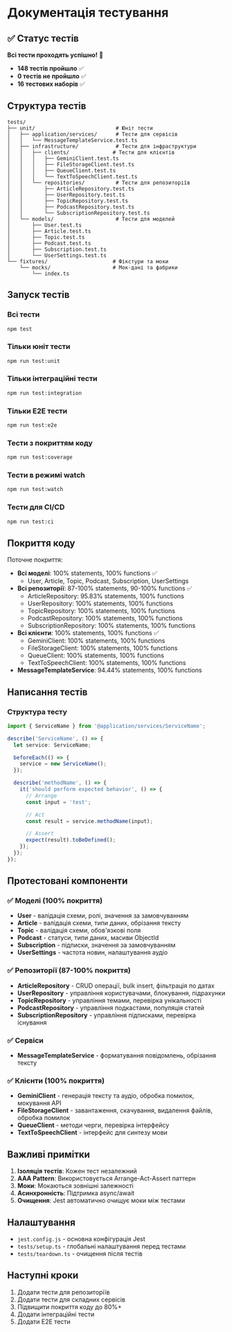 # Документація тестування

## ✅ Статус тестів

**Всі тести проходять успішно!** 🎉

- **148 тестів пройшло** ✅
- **0 тестів не пройшло** ✅
- **16 тестових наборів** ✅

## Структура тестів

```
tests/
├── unit/                          # Юніт тести
│   ├── application/services/      # Тести для сервісів
│   │   └── MessageTemplateService.test.ts
│   ├── infrastructure/            # Тести для інфраструктури
│   │   ├── clients/              # Тести для клієнтів
│   │   │   ├── GeminiClient.test.ts
│   │   │   ├── FileStorageClient.test.ts
│   │   │   ├── QueueClient.test.ts
│   │   │   └── TextToSpeechClient.test.ts
│   │   └── repositories/          # Тести для репозиторіїв
│   │       ├── ArticleRepository.test.ts
│   │       ├── UserRepository.test.ts
│   │       ├── TopicRepository.test.ts
│   │       ├── PodcastRepository.test.ts
│   │       └── SubscriptionRepository.test.ts
│   └── models/                    # Тести для моделей
│       ├── User.test.ts
│       ├── Article.test.ts
│       ├── Topic.test.ts
│       ├── Podcast.test.ts
│       ├── Subscription.test.ts
│       └── UserSettings.test.ts
└── fixtures/                     # Фікстури та моки
    └── mocks/                    # Мок-дані та фабрики
        └── index.ts
```

## Запуск тестів

### Всі тести
```bash
npm test
```

### Тільки юніт тести
```bash
npm run test:unit
```

### Тільки інтеграційні тести
```bash
npm run test:integration
```

### Тільки E2E тести
```bash
npm run test:e2e
```

### Тести з покриттям коду
```bash
npm run test:coverage
```

### Тести в режимі watch
```bash
npm run test:watch
```

### Тести для CI/CD
```bash
npm run test:ci
```

## Покриття коду

Поточне покриття:
- **Всі моделі**: 100% statements, 100% functions ✅
  - User, Article, Topic, Podcast, Subscription, UserSettings
- **Всі репозиторії**: 87-100% statements, 90-100% functions ✅
  - ArticleRepository: 95.83% statements, 100% functions
  - UserRepository: 100% statements, 100% functions
  - TopicRepository: 100% statements, 100% functions
  - PodcastRepository: 100% statements, 100% functions
  - SubscriptionRepository: 100% statements, 100% functions
- **Всі клієнти**: 100% statements, 100% functions ✅
  - GeminiClient: 100% statements, 100% functions
  - FileStorageClient: 100% statements, 100% functions
  - QueueClient: 100% statements, 100% functions
  - TextToSpeechClient: 100% statements, 100% functions
- **MessageTemplateService**: 94.44% statements, 100% functions

## Написання тестів

### Структура тесту

```typescript
import { ServiceName } from '@application/services/ServiceName';

describe('ServiceName', () => {
  let service: ServiceName;

  beforeEach(() => {
    service = new ServiceName();
  });

  describe('methodName', () => {
    it('should perform expected behavior', () => {
      // Arrange
      const input = 'test';

      // Act
      const result = service.methodName(input);

      // Assert
      expect(result).toBeDefined();
    });
  });
});
```

## Протестовані компоненти

### ✅ Моделі (100% покриття)
- **User** - валідація схеми, ролі, значення за замовчуванням
- **Article** - валідація схеми, типи даних, обрізання тексту
- **Topic** - валідація схеми, обов'язкові поля
- **Podcast** - статуси, типи даних, масиви ObjectId
- **Subscription** - підписки, значення за замовчуванням
- **UserSettings** - частота новин, налаштування аудіо

### ✅ Репозиторії (87-100% покриття)
- **ArticleRepository** - CRUD операції, bulk insert, фільтрація по датах
- **UserRepository** - управління користувачами, блокування, підрахунки
- **TopicRepository** - управління темами, перевірка унікальності
- **PodcastRepository** - управління подкастами, популяція статей
- **SubscriptionRepository** - управління підписками, перевірка існування

### ✅ Сервіси  
- **MessageTemplateService** - форматування повідомлень, обрізання тексту

### ✅ Клієнти (100% покриття)
- **GeminiClient** - генерація тексту та аудіо, обробка помилок, мокування API
- **FileStorageClient** - завантаження, скачування, видалення файлів, обробка помилок
- **QueueClient** - методи черги, перевірка інтерфейсу
- **TextToSpeechClient** - інтерфейс для синтезу мови

## Важливі примітки

1. **Ізоляція тестів**: Кожен тест незалежний
2. **AAA Pattern**: Використовується Arrange-Act-Assert паттерн
3. **Моки**: Мокаються зовнішні залежності
4. **Асинхронність**: Підтримка async/await
5. **Очищення**: Jest автоматично очищує моки між тестами

## Налаштування

- `jest.config.js` - основна конфігурація Jest
- `tests/setup.ts` - глобальні налаштування перед тестами
- `tests/teardown.ts` - очищення після тестів

## Наступні кроки

1. Додати тести для репозиторіїв
2. Додати тести для складних сервісів
3. Підвищити покриття коду до 80%+
4. Додати інтеграційні тести
5. Додати E2E тести

